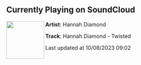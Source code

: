 ## Currently Playing on SoundCloud

[<img align="left" width="100" src="https://i1.sndcdn.com/artworks-J7n16HTbnMpc-0-t500x500.jpg">](https://soundcloud.com/hannahdiamond/hannah-diamond-twisted?in=hannahdiamond/sets/perfect-picture-9)

**Artist**: Hannah Diamond 

**Track**: Hannah Diamond - Twisted

Last updated at 10/08/2023 09:02

